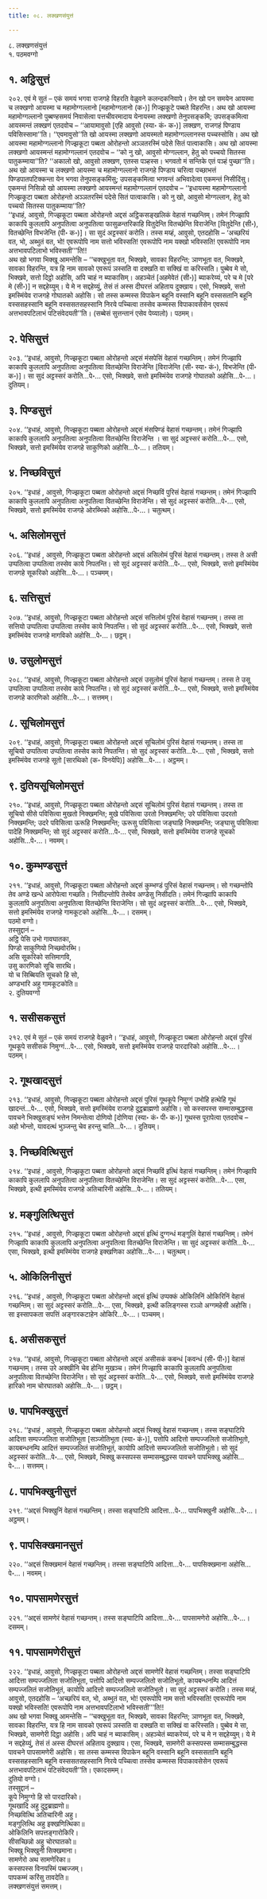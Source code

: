 ```yaml
---
title: ०८. लक्खणसंयुत्तं

---
```

८. लक्खणसंयुत्तं  
१. पठमवग्गो  


## १. अट्ठिसुत्तं

२०२. एवं मे सुतं – एकं समयं भगवा राजगहे विहरति वेळुवने कलन्दकनिवापे। तेन खो पन समयेन आयस्मा च लक्खणो आयस्मा च महामोग्गल्लानो [महामोग्गलानो (क॰)] गिज्झकूटे पब्बते विहरन्ति। अथ खो आयस्मा महामोग्गल्लानो पुब्बण्हसमयं निवासेत्वा पत्तचीवरमादाय येनायस्मा लक्खणो तेनुपसङ्कमि; उपसङ्कमित्वा आयस्मन्तं लक्खणं एतदवोच – ‘‘आयामावुसो [एहि आवुसो (स्या॰ कं॰ क॰)] लक्खण, राजगहं पिण्डाय पविसिस्सामा’’ति। ‘‘एवमावुसो’’ति खो आयस्मा लक्खणो आयस्मतो महामोग्गल्लानस्स पच्चस्सोसि। अथ खो आयस्मा महामोग्गल्लानो गिज्झकूटा पब्बता ओरोहन्तो अञ्ञतरस्मिं पदेसे सितं पात्वाकासि। अथ खो आयस्मा लक्खणो आयस्मन्तं महामोग्गल्लानं एतदवोच – ‘‘को नु खो, आवुसो मोग्गल्लान, हेतु को पच्चयो सितस्स पातुकम्माया’’ति? ‘‘अकालो खो, आवुसो लक्खण, एतस्स पञ्हस्स। भगवतो मं सन्तिके एतं पञ्हं पुच्छा’’ति।  
अथ खो आयस्मा च लक्खणो आयस्मा च महामोग्गल्लानो राजगहे पिण्डाय चरित्वा पच्छाभत्तं पिण्डपातपटिक्कन्ता येन भगवा तेनुपसङ्कमिंसु; उपसङ्कमित्वा भगवन्तं अभिवादेत्वा एकमन्तं निसीदिंसु। एकमन्तं निसिन्नो खो आयस्मा लक्खणो आयस्मन्तं महामोग्गल्लानं एतदवोच – ‘‘इधायस्मा महामोग्गल्लानो गिज्झकूटा पब्बता ओरोहन्तो अञ्ञतरस्मिं पदेसे सितं पात्वाकासि। को नु खो, आवुसो मोग्गल्लान, हेतु को पच्चयो सितस्स पातुकम्माया’’ति?  
‘‘इधाहं, आवुसो, गिज्झकूटा पब्बता ओरोहन्तो अद्दसं अट्ठिकसङ्खलिकं वेहासं गच्छन्तिम्। तमेनं गिज्झापि काकापि कुललापि अनुपतित्वा अनुपतित्वा फासुळन्तरिकाहि वितुदेन्ति वितच्छेन्ति विराजेन्ति [वितुदेन्ति (सी॰), वितच्छेन्ति विभजेन्ति (पी॰ क॰)]। सा सुदं अट्टस्सरं करोति। तस्स मय्हं, आवुसो, एतदहोसि – ‘अच्छरियं वत, भो, अब्भुतं वत, भो! एवरूपोपि नाम सत्तो भविस्सति! एवरूपोपि नाम यक्खो भविस्सति! एवरूपोपि नाम अत्तभावपटिलाभो भविस्सती’’’ति!!  
अथ खो भगवा भिक्खू आमन्तेसि – ‘‘चक्खुभूता वत, भिक्खवे, सावका विहरन्ति; ञाणभूता वत, भिक्खवे, सावका विहरन्ति, यत्र हि नाम सावको एवरूपं ञस्सति वा दक्खति वा सक्खिं वा करिस्सति। पुब्बेव मे सो, भिक्खवे, सत्तो दिट्ठो अहोसि, अपि चाहं न ब्याकासिम्। अहञ्चेतं [अहमेवेतं (सी॰)] ब्याकरेय्यं, परे च मे [परे मे (सी॰)] न सद्दहेय्युम्। ये मे न सद्दहेय्युं, तेसं तं अस्स दीघरत्तं अहिताय दुक्खाय। एसो, भिक्खवे, सत्तो इमस्मिंयेव राजगहे गोघातको अहोसि। सो तस्स कम्मस्स विपाकेन बहूनि वस्सानि बहूनि वस्ससतानि बहूनि वस्ससहस्सानि बहूनि वस्ससतसहस्सानि निरये पच्चित्वा तस्सेव कम्मस्स विपाकावसेसेन एवरूपं अत्तभावपटिलाभं पटिसंवेदयती’’ति। (सब्बेसं सुत्तन्तानं एसेव पेय्यालो)। पठमम्।  


## २. पेसिसुत्तं

२०३. ‘‘इधाहं, आवुसो, गिज्झकूटा पब्बता ओरोहन्तो अद्दसं मंसपेसिं वेहासं गच्छन्तिम्। तमेनं गिज्झापि काकापि कुललापि अनुपतित्वा अनुपतित्वा वितच्छेन्ति विराजेन्ति [विराजेन्ति (सी॰ स्या॰ कं॰), विभजेन्ति (पी॰ क॰)]। सा सुदं अट्टस्सरं करोति…पे॰… एसो, भिक्खवे, सत्तो इमस्मिंयेव राजगहे गोघातको अहोसि…पे॰…। दुतियम्।  


## ३. पिण्डसुत्तं

२०४. ‘‘इधाहं, आवुसो, गिज्झकूटा पब्बता ओरोहन्तो अद्दसं मंसपिण्डं वेहासं गच्छन्तम्। तमेनं गिज्झापि काकापि कुललापि अनुपतित्वा अनुपतित्वा वितच्छेन्ति विराजेन्ति । सा सुदं अट्टस्सरं करोति…पे॰… एसो, भिक्खवे, सत्तो इमस्मिंयेव राजगहे साकुणिको अहोसि…पे॰…। ततियम्।  


## ४. निच्छविसुत्तं

२०५. ‘‘इधाहं , आवुसो, गिज्झकूटा पब्बता ओरोहन्तो अद्दसं निच्छविं पुरिसं वेहासं गच्छन्तम्। तमेनं गिज्झापि काकापि कुललापि अनुपतित्वा अनुपतित्वा वितच्छेन्ति विराजेन्ति। सो सुदं अट्टस्सरं करोति…पे॰… एसो, भिक्खवे, सत्तो इमस्मिंयेव राजगहे ओरब्भिको अहोसि…पे॰…। चतुत्थम्।  


## ५. असिलोमसुत्तं

२०६. ‘‘इधाहं , आवुसो, गिज्झकूटा पब्बता ओरोहन्तो अद्दसं असिलोमं पुरिसं वेहासं गच्छन्तम्। तस्स ते असी उप्पतित्वा उप्पतित्वा तस्सेव काये निपतन्ति। सो सुदं अट्टस्सरं करोति…पे॰… एसो, भिक्खवे, सत्तो इमस्मिंयेव राजगहे सूकरिको अहोसि…पे॰…। पञ्चमम्।  


## ६. सत्तिसुत्तं

२०७. ‘‘इधाहं, आवुसो, गिज्झकूटा पब्बता ओरोहन्तो अद्दसं सत्तिलोमं पुरिसं वेहासं गच्छन्तम्। तस्स ता सत्तियो उप्पतित्वा उप्पतित्वा तस्सेव काये निपतन्ति। सो सुदं अट्टस्सरं करोति…पे॰… एसो, भिक्खवे, सत्तो इमस्मिंयेव राजगहे मागविको अहोसि…पे॰…। छट्ठम्।  


## ७. उसुलोमसुत्तं

२०८. ‘‘इधाहं, आवुसो, गिज्झकूटा पब्बता ओरोहन्तो अद्दसं उसुलोमं पुरिसं वेहासं गच्छन्तम्। तस्स ते उसू उप्पतित्वा उप्पतित्वा तस्सेव काये निपतन्ति। सो सुदं अट्टस्सरं करोति…पे॰… एसो, भिक्खवे, सत्तो इमस्मिंयेव राजगहे कारणिको अहोसि…पे॰…। सत्तमम्।  


## ८. सूचिलोमसुत्तं

२०९. ‘‘इधाहं, आवुसो, गिज्झकूटा पब्बता ओरोहन्तो अद्दसं सूचिलोमं पुरिसं वेहासं गच्छन्तम्। तस्स ता सूचियो उप्पतित्वा उप्पतित्वा तस्सेव काये निपतन्ति। सो सुदं अट्टस्सरं करोति…पे॰… एसो , भिक्खवे, सत्तो इमस्मिंयेव राजगहे सूतो [सारथिको (क॰ विनयेपि)] अहोसि…पे॰…। अट्ठमम्।  


## ९. दुतियसूचिलोमसुत्तं

२१०. ‘‘इधाहं, आवुसो, गिज्झकूटा पब्बता ओरोहन्तो अद्दसं सूचिलोमं पुरिसं वेहासं गच्छन्तम्। तस्स ता सूचियो सीसे पविसित्वा मुखतो निक्खमन्ति; मुखे पविसित्वा उरतो निक्खमन्ति; उरे पविसित्वा उदरतो निक्खमन्ति; उदरे पविसित्वा ऊरूहि निक्खमन्ति; ऊरूसु पविसित्वा जङ्घाहि निक्खमन्ति; जङ्घासु पविसित्वा पादेहि निक्खमन्ति; सो सुदं अट्टस्सरं करोति…पे॰… एसो, भिक्खवे, सत्तो इमस्मिंयेव राजगहे सूचको अहोसि…पे॰…। नवमम्।  


## १०. कुम्भण्डसुत्तं

२११. ‘‘इधाहं, आवुसो, गिज्झकूटा पब्बता ओरोहन्तो अद्दसं कुम्भण्डं पुरिसं वेहासं गच्छन्तम्। सो गच्छन्तोपि तेव अण्डे खन्धे आरोपेत्वा गच्छति। निसीदन्तोपि तेस्वेव अण्डेसु निसीदति। तमेनं गिज्झापि काकापि कुललापि अनुपतित्वा अनुपतित्वा वितच्छेन्ति विराजेन्ति। सो सुदं अट्टस्सरं करोति…पे॰… एसो, भिक्खवे, सत्तो इमस्मिंयेव राजगहे गामकूटको अहोसि…पे॰…। दसमम्।  
पठमो वग्गो।  
तस्सुद्दानं –  
अट्ठि पेसि उभो गावघातका,  
पिण्डो साकुणियो निच्छवोरब्भि।  
असि सूकरिको सत्तिमागवि,  
उसु कारणिको सूचि सारथि।  
यो च सिब्बियति सूचको हि सो,  
अण्डभारि अहु गामकूटकोति॥  
२. दुतियवग्गो  


## १. ससीसकसुत्तं

२१२. एवं मे सुतं – एकं समयं राजगहे वेळुवने। ‘‘इधाहं, आवुसो, गिज्झकूटा पब्बता ओरोहन्तो अद्दसं पुरिसं गूथकूपे ससीसकं निमुग्गं…पे॰… एसो, भिक्खवे, सत्तो इमस्मिंयेव राजगहे पारदारिको अहोसि…पे॰…। पठमम्।  


## २. गूथखादसुत्तं

२१३. ‘‘इधाहं, आवुसो, गिज्झकूटा पब्बता ओरोहन्तो अद्दसं पुरिसं गूथकूपे निमुग्गं उभोहि हत्थेहि गूथं खादन्तं…पे॰… एसो, भिक्खवे, सत्तो इमस्मिंयेव राजगहे दुट्ठब्राह्मणो अहोसि। सो कस्सपस्स सम्मासम्बुद्धस्स पावचने भिक्खुसङ्घं भत्तेन निमन्तेत्वा दोणियो [दोणिया (स्या॰ कं॰ पी॰ क॰)] गूथस्स पूरापेत्वा एतदवोच – अहो भोन्तो, यावदत्थं भुञ्जन्तु चेव हरन्तु चाति…पे॰…। दुतियम्।  


## ३. निच्छवित्थिसुत्तं

२१४. ‘‘इधाहं , आवुसो, गिज्झकूटा पब्बता ओरोहन्तो अद्दसं निच्छविं इत्थिं वेहासं गच्छन्तिम्। तमेनं गिज्झापि काकापि कुललापि अनुपतित्वा अनुपतित्वा वितच्छेन्ति विराजेन्ति। सा सुदं अट्टस्सरं करोति…पे॰… एसा, भिक्खवे, इत्थी इमस्मिंयेव राजगहे अतिचारिनी अहोसि…पे॰…। ततियम्।  


## ४. मङ्गुलित्थिसुत्तं

२१५. ‘‘इधाहं , आवुसो, गिज्झकूटा पब्बता ओरोहन्तो अद्दसं इत्थिं दुग्गन्धं मङ्गुलिं वेहासं गच्छन्तिम्। तमेनं गिज्झापि काकापि कुललापि अनुपतित्वा अनुपतित्वा वितच्छेन्ति विराजेन्ति। सा सुदं अट्टस्सरं करोति…पे॰… एसा, भिक्खवे, इत्थी इमस्मिंयेव राजगहे इक्खणिका अहोसि…पे॰…। चतुत्थम्।  


## ५. ओकिलिनीसुत्तं

२१६. ‘‘इधाहं , आवुसो, गिज्झकूटा पब्बता ओरोहन्तो अद्दसं इत्थिं उप्पक्कं ओकिलिनिं ओकिरिनिं वेहासं गच्छन्तिम्। सा सुदं अट्टस्सरं करोति…पे॰… एसा, भिक्खवे, इत्थी कलिङ्गस्स रञ्ञो अग्गमहेसी अहोसि। सा इस्सापकता सपत्तिं अङ्गारकटाहेन ओकिरि…पे॰…। पञ्चमम्।  


## ६. असीसकसुत्तं

२१७. ‘‘इधाहं, आवुसो, गिज्झकूटा पब्बता ओरोहन्तो अद्दसं असीसकं कबन्धं [कवन्धं (सी॰ पी॰)] वेहासं गच्छन्तम्। तस्स उरे अक्खीनि चेव होन्ति मुखञ्च। तमेनं गिज्झापि काकापि कुललापि अनुपतित्वा अनुपतित्वा वितच्छेन्ति विराजेन्ति। सो सुदं अट्टस्सरं करोति…पे॰… एसो, भिक्खवे, सत्तो इमस्मिंयेव राजगहे हारिको नाम चोरघातको अहोसि…पे॰…। छट्ठम्।  


## ७. पापभिक्खुसुत्तं

२१८. ‘‘इधाहं , आवुसो, गिज्झकूटा पब्बता ओरोहन्तो अद्दसं भिक्खुं वेहासं गच्छन्तम्। तस्स सङ्घाटिपि आदित्ता सम्पज्जलिता सजोतिभूता [सञ्जोतिभूता (स्या॰ कं॰)], पत्तोपि आदित्तो सम्पज्जलितो सजोतिभूतो, कायबन्धनम्पि आदित्तं सम्पज्जलितं सजोतिभूतं, कायोपि आदित्तो सम्पज्जलितो सजोतिभूतो। सो सुदं अट्टस्सरं करोति…पे॰… एसो, भिक्खवे, भिक्खु कस्सपस्स सम्मासम्बुद्धस्स पावचने पापभिक्खु अहोसि…पे॰…। सत्तमम्।  


## ८. पापभिक्खुनीसुत्तं

२१९. ‘‘अद्दसं भिक्खुनिं वेहासं गच्छन्तिम्। तस्सा सङ्घाटिपि आदित्ता…पे॰… पापभिक्खुनी अहोसि…पे॰…। अट्ठमम्।  


## ९. पापसिक्खमानसुत्तं

२२०. ‘‘अद्दसं सिक्खमानं वेहासं गच्छन्तिम्। तस्सा सङ्घाटिपि आदित्ता…पे॰… पापसिक्खमाना अहोसि…पे॰…। नवमम्।  


## १०. पापसामणेरसुत्तं

२२१. ‘‘अद्दसं सामणेरं वेहासं गच्छन्तम्। तस्स सङ्घाटिपि आदित्ता…पे॰… पापसामणेरो अहोसि…पे॰…। दसमम्।  


## ११. पापसामणेरीसुत्तं

२२२. ‘‘इधाहं, आवुसो, गिज्झकूटा पब्बता ओरोहन्तो अद्दसं सामणेरिं वेहासं गच्छन्तिम्। तस्सा सङ्घाटिपि आदित्ता सम्पज्जलिता सजोतिभूता, पत्तोपि आदित्तो सम्पज्जलितो सजोतिभूतो, कायबन्धनम्पि आदित्तं सम्पज्जलितं सजोतिभूतं, कायोपि आदित्तो सम्पज्जलितो सजोतिभूतो। सा सुदं अट्टस्सरं करोति। तस्स मय्हं, आवुसो, एतदहोसि – ‘अच्छरियं वत, भो, अब्भुतं वत, भो! एवरूपोपि नाम सत्तो भविस्सति! एवरूपोपि नाम यक्खो भविस्सति! एवरूपोपि नाम अत्तभावपटिलाभो भविस्सती’’’ति!!  
अथ खो भगवा भिक्खू आमन्तेसि – ‘‘चक्खुभूता वत, भिक्खवे, सावका विहरन्ति; ञाणभूता वत, भिक्खवे, सावका विहरन्ति, यत्र हि नाम सावको एवरूपं ञस्सति वा दक्खति वा सक्खिं वा करिस्सति। पुब्बेव मे सा, भिक्खवे, सामणेरी दिट्ठा अहोसि। अपि चाहं न ब्याकासिम्। अहञ्चेतं ब्याकरेय्यं, परे च मे न सद्दहेय्युम्। ये मे न सद्दहेय्युं, तेसं तं अस्स दीघरत्तं अहिताय दुक्खाय। एसा, भिक्खवे, सामणेरी कस्सपस्स सम्मासम्बुद्धस्स पावचने पापसामणेरी अहोसि। सा तस्स कम्मस्स विपाकेन बहूनि वस्सानि बहूनि वस्ससतानि बहूनि वस्ससहस्सानि बहूनि वस्ससतसहस्सानि निरये पच्चित्वा तस्सेव कम्मस्स विपाकावसेसेन एवरूपं अत्तभावपटिलाभं पटिसंवेदयती’’ति। एकादसमम्।  
दुतियो वग्गो।  
तस्सुद्दानं –  
कूपे निमुग्गो हि सो पारदारिको।  
गूथखादि अहु दुट्ठब्राह्मणो॥  
निच्छवित्थि अतिचारिनी अहु।  
मङ्गुलित्थि अहु इक्खणित्थिका॥  
ओकिलिनि सपत्तङ्गारोकिरि।  
सीसच्छिन्नो अहु चोरघातको॥  
भिक्खु भिक्खुनी सिक्खमाना।  
सामणेरो अथ सामणेरिका॥  
कस्सपस्स विनयस्मिं पब्बज्जम्।  
पापकम्मं करिंसु तावदेति॥  
लक्खणसंयुत्तं समत्तम्।  
